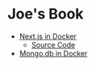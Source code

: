 # Joe's Book

- [Next.js in Docker](https://youtu.be/aNh8iShFXto)
	- [Source Code](https://github.com/vercel/next.js/tree/canary/examples/with-docker)
- [Mongo.db in Docker](https://www.mongodb.com/compatibility/docker)

